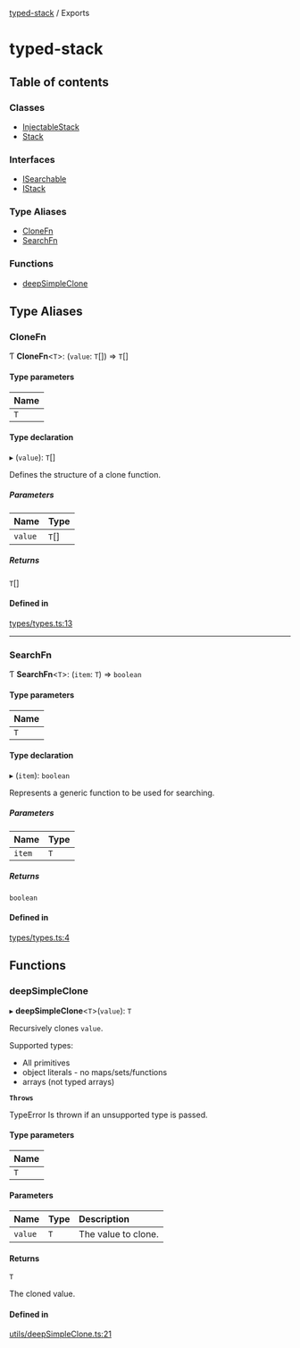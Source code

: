 [typed-stack](README.md) / Exports

# typed-stack

## Table of contents

### Classes

- [InjectableStack](classes/InjectableStack.md)
- [Stack](classes/Stack.md)

### Interfaces

- [ISearchable](interfaces/ISearchable.md)
- [IStack](interfaces/IStack.md)

### Type Aliases

- [CloneFn](modules.md#clonefn)
- [SearchFn](modules.md#searchfn)

### Functions

- [deepSimpleClone](modules.md#deepsimpleclone)

## Type Aliases

### CloneFn

Ƭ **CloneFn**<`T`\>: (`value`: `T`[]) => `T`[]

#### Type parameters

| Name |
| :------ |
| `T` |

#### Type declaration

▸ (`value`): `T`[]

Defines the structure of a clone function.

##### Parameters

| Name | Type |
| :------ | :------ |
| `value` | `T`[] |

##### Returns

`T`[]

#### Defined in

[types/types.ts:13](https://github.com/chrisitopherus/typed-stack/blob/156f02f/src/types/types.ts#L13)

___

### SearchFn

Ƭ **SearchFn**<`T`\>: (`item`: `T`) => `boolean`

#### Type parameters

| Name |
| :------ |
| `T` |

#### Type declaration

▸ (`item`): `boolean`

Represents a generic function to be used for searching.

##### Parameters

| Name | Type |
| :------ | :------ |
| `item` | `T` |

##### Returns

`boolean`

#### Defined in

[types/types.ts:4](https://github.com/chrisitopherus/typed-stack/blob/156f02f/src/types/types.ts#L4)

## Functions

### deepSimpleClone

▸ **deepSimpleClone**<`T`\>(`value`): `T`

Recursively clones `value`.

Supported types:
- All primitives
- object literals - no maps/sets/functions
- arrays (not typed arrays)

**`Throws`**

TypeError
Is thrown if an unsupported type is passed.

#### Type parameters

| Name |
| :------ |
| `T` |

#### Parameters

| Name | Type | Description |
| :------ | :------ | :------ |
| `value` | `T` | The value to clone. |

#### Returns

`T`

The cloned value.

#### Defined in

[utils/deepSimpleClone.ts:21](https://github.com/chrisitopherus/typed-stack/blob/156f02f/src/utils/deepSimpleClone.ts#L21)
